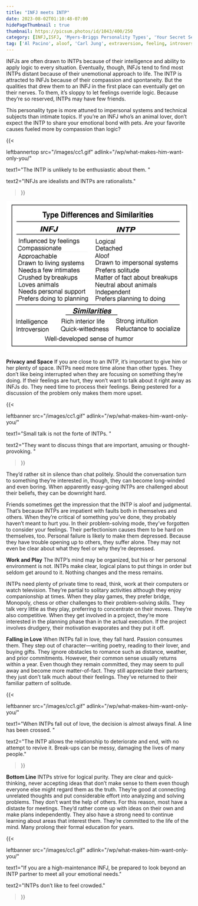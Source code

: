 ```yaml
---
title: "INFJ meets INTP"
date: 2023-08-02T01:10:48-07:00
hidePageThumbnail : true 
thumbnail: https://picsum.photos/id/1043/400/250
category: [INFJ,ISFJ, 'Myers-Briggs Personality Types', 'Your Secret Self']
tag: ['Al Pacino', aloof, 'Carl Jung', extraversion, feeling, introversion, introvert, judging, MBTI, Myers-Briggs, perceiving, personality, personality type, psychology, relationships, thinking, 'Tiger Woods']
---
```


INFJs are often drawn to INTPs because of their intelligence and ability to apply logic to every situation. Eventually, though, INFJs tend to find most INTPs distant because of their unemotional approach to life. The INTP is attracted to INFJs because of their compassion and spontaneity. But the qualities that drew them to an INFJ in the first place can eventually get on their nerves. To them, it’s sloppy to let feelings override logic. Because they’re so reserved, INTPs may have few friends.

This personality type is more attuned to impersonal systems and technical subjects than intimate topics. If you’re an INFJ who’s an animal lover, don’t expect the INTP to share your emotional bond with pets. Are your favorite causes fueled more by compassion than logic?  

{{< 

leftbannertop src="/images/cc1.gif" adlink="/wp/what-makes-him-want-only-you/"  

text1="The INTP is unlikely to be enthusiastic about them. " 

text2="INFJs are idealists and INTPs are rationalists."

>}}

![infj-intp-table](/infj-intp-table.jpg)

**Privacy and Space**
If you are close to an INTP, it’s important to give him or her plenty of space. INTPs need more time alone than other types. They don’t like being interrupted when they are focusing on something they’re doing. If their feelings are hurt, they won’t want to talk about it right away as INFJs do. They need time to process their feelings. Being pestered for a discussion of the problem only makes them more upset.

{{< 

leftbanner src="/images/cc1.gif" adlink="/wp/what-makes-him-want-only-you/"  

text1="Small talk is not the forte of INTPs. " 

text2="They want to discuss things that are important, amusing or thought-provoking. "

>}}

They’d rather sit in silence than chat politely. Should the conversation turn to something they’re interested in, though, they can become long-winded and even boring. When apparently easy-going INTPs are challenged about their beliefs, they can be downright hard.

Friends sometimes get the impression that the INTP is aloof and judgmental. That’s because INTPs are impatient with faults both in themselves and others. When they’re critical of something you’ve done, they probably haven’t meant to hurt you. In their problem-solving mode, they’ve forgotten to consider your feelings. Their perfectionism causes them to be hard on themselves, too. Personal failure is likely to make them depressed. Because they have trouble opening up to others, they suffer alone. They may not even be clear about what they feel or why they’re depressed.



**Work and Play**
The INTP’s mind may be organized, but his or her personal environment is not. INTPs make clear, logical plans to put things in order but seldom get around to it. Nothing changes and the mess remains.

INTPs need plenty of private time to read, think, work at their computers or watch television. They’re partial to solitary activities although they enjoy companionship at times. When they play games, they prefer bridge, Monopoly, chess or other challenges to their problem-solving skills. They talk very little as they play, preferring to concentrate on their moves. They’re also competitive. When they get involved in a project, they’re more interested in the planning phase than in the actual execution. If the project involves drudgery, their motivation evaporates and they put it off.


**Falling in Love**
When INTPs fall in love, they fall hard. Passion consumes them. They step out of character—writing poetry, reading to their lover, and buying gifts. They ignore obstacles to romance such as distance, weather, and prior commitments. However, their common sense usually returns within a year. Even though they remain committed, they may seem to pull away and become more matter-of-fact. They still appreciate their partners; they just don’t talk much about their feelings. They’ve returned to their familiar pattern of solitude.

{{< 

leftbanner src="/images/cc1.gif" adlink="/wp/what-makes-him-want-only-you/"  

text1="When INTPs fall out of love, the decision is almost always final. A line has been crossed. " 

text2="The INTP allows the relationship to deteriorate and end, with no attempt to revive it. Break-ups can be messy, damaging the lives of many people."

>}}

**Bottom Line**
INTPs strive for logical purity. They are clear and quick-thinking, never accepting ideas that don’t make sense to them even though everyone else might regard them as the truth. They’re good at connecting unrelated thoughts and put considerable effort into analyzing and solving problems. They don’t want the help of others. For this reason, most have a distaste for meetings. They’d rather come up with ideas on their own and make plans independently. They also have a strong need to continue learning about areas that interest them. They’re committed to the life of the mind. Many prolong their formal education for years.



{{< 

leftbanner src="/images/cc1.gif" adlink="/wp/what-makes-him-want-only-you/"  

text1="If you are a high-maintenance INFJ, be prepared to look beyond an INTP partner to meet all your emotional needs." 

text2="INTPs don’t like to feel crowded."

>}}